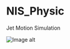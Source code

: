 # NIS_Physic
Jet Motion Simulation

![Image alt](https://github.com/NIS_Kostanay/NIS_Physic/NIS_Physic/Rocket.png)
